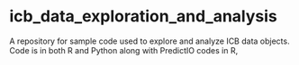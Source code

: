 # icb_data_exploration_and_analysis
A repository for sample code used to explore and analyze ICB data objects. 
Code is in both R and Python along with PredictIO codes in R,
